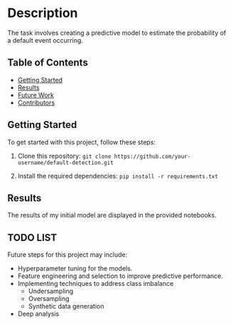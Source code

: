 # Description
The task involves creating a predictive model to estimate the probability of a default event occurring.

## Table of Contents

- [Getting Started](#getting-started)
- [Results](#results)
- [Future Work](#future-work)
- [Contributors](#contributors)

## Getting Started

To get started with this project, follow these steps:

1. Clone this repository:
```git clone https://github.com/your-username/default-detection.git```

3. Install the required dependencies:
```pip install -r requirements.txt```


## Results

The results of my initial model are displayed in the provided notebooks.

## TODO LIST

Future steps for this project may include:

- Hyperparameter tuning for the models.
- Feature engineering and selection to improve predictive performance.
- Implementing techniques to address class imbalance
    - Undersampling
    - Oversampling
    - Synthetic data generation
- Deep analysis

